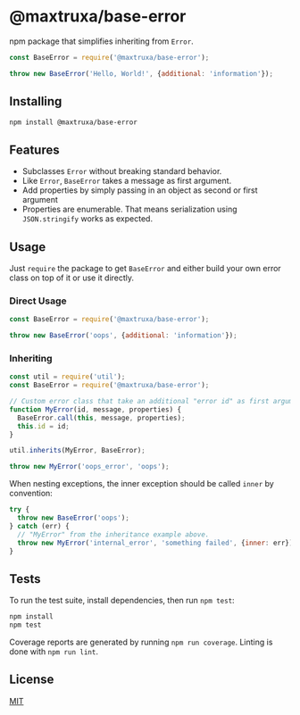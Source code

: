 # @maxtruxa/base-error

npm package that simplifies inheriting from `Error`.

```js
const BaseError = require('@maxtruxa/base-error');

throw new BaseError('Hello, World!', {additional: 'information'});
```

## Installing

```bash
npm install @maxtruxa/base-error
```

## Features

- Subclasses `Error` without breaking standard behavior.
- Like `Error`, `BaseError` takes a message as first argument.
- Add properties by simply passing in an object as second or first argument
- Properties are enumerable.
  That means serialization using `JSON.stringify` works as expected.

## Usage

Just `require` the package to get `BaseError` and either build your own error class on top of it or use it directly.

### Direct Usage

```js
const BaseError = require('@maxtruxa/base-error');

throw new BaseError('oops', {additional: 'information'});
```

### Inheriting

```js
const util = require('util');
const BaseError = require('@maxtruxa/base-error');

// Custom error class that take an additional "error id" as first argument.
function MyError(id, message, properties) {
  BaseError.call(this, message, properties);
  this.id = id;
}

util.inherits(MyError, BaseError);

throw new MyError('oops_error', 'oops');
```

When nesting exceptions, the inner exception should be called `inner` by convention:

```js
try {
  throw new BaseError('oops');
} catch (err) {
  // "MyError" from the inheritance example above.
  throw new MyError('internal_error', 'something failed', {inner: err});
}
```

## Tests

To run the test suite, install dependencies, then run `npm test`:

```bash
npm install
npm test
```

Coverage reports are generated by running `npm run coverage`.
Linting is done with `npm run lint`.

## License

[MIT](LICENSE)

